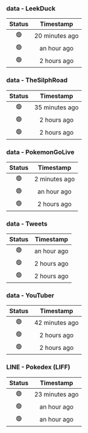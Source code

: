 ### data - LeekDuck
| Status | Timestamp |
|:------:|:---------:|
| 🟢 | 20 minutes ago |
| 🟢 | an hour ago |
| 🟢 | 2 hours ago |

### data - TheSilphRoad
| Status | Timestamp |
|:------:|:---------:|
| 🟢 | 35 minutes ago |
| 🟢 | 2 hours ago |
| 🟢 | 2 hours ago |

### data - PokemonGoLive
| Status | Timestamp |
|:------:|:---------:|
| 🟢 | 2 minutes ago |
| 🟢 | an hour ago |
| 🟢 | 2 hours ago |

### data - Tweets
| Status | Timestamp |
|:------:|:---------:|
| 🟢 | an hour ago |
| 🟢 | 2 hours ago |
| 🟢 | 2 hours ago |

### data - YouTuber
| Status | Timestamp |
|:------:|:---------:|
| 🟢 | 42 minutes ago |
| 🟢 | 2 hours ago |
| 🟢 | 2 hours ago |

### LINE - Pokedex (LIFF)
| Status | Timestamp |
|:------:|:---------:|
| 🟢 | 23 minutes ago |
| 🟢 | an hour ago |
| 🟢 | an hour ago |

